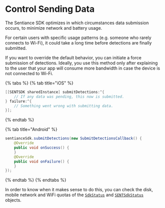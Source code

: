 # Control Sending Data

The Sentiance SDK optimizes in which circumstances data submission occurs, to minimize network and battery usage.

For certain users with specific usage patterns \(e.g. someone who rarely connects to Wi-Fi\), it could take a long time before detections are finally submitted.

If you want to override the default behavior, you can initiate a force submission of detections. Ideally, you use this method only after explaining to the user that your app will consume more bandwidth in case the device is not connected to Wi-Fi.

{% tabs %}
{% tab title="iOS" %}
```objectivec
[[SENTSDK sharedInstance] submitDetections:^{
    // If any data was pending, this now is submitted.
} failure:^{
    // Something went wrong with submitting data.
}];
```
{% endtab %}

{% tab title="Android" %}
```java
sentianceSdk.submitDetections(new SubmitDetectionsCallback() {
    @Override
    public void onSuccess() {
    }
    @Override
    public void onFailure() {
    }
});
```
{% endtab %}
{% endtabs %}

In order to know when it makes sense to do this, you can check the disk, mobile network and WiFi quotas of the [`SdkStatus`](../api-reference/android/sdkstatus/) and [`SENTSdkStatus`](../api-reference/ios/sentsdkstatus/) objects.

